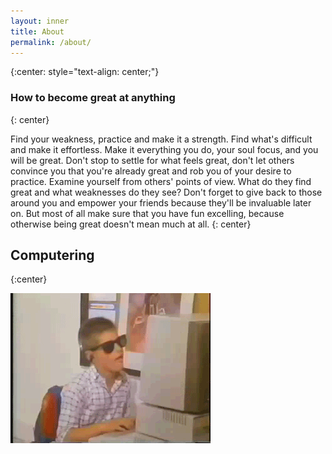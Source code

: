 ```yaml
---
layout: inner
title: About
permalink: /about/
---
```


<div style="text-align: center;">
  <span>
    <a href="https://github.com/dcunited001"><i class="fa fa-3x fa-github"></i></a>
    <a href="https://youtube.com/dcunited001"><i class="fa fa-3x fa-youtube"></i></a>
    <a href="https://twitter.com/dcunit3d"><i class="fa fa-3x fa-twitter"></i></a>
    <a href="https://facebook.com/dconner.pro"><i class="fa fa-3x fa-facebook-square"></i></a>
    <a href="https://linkedin.com/in/dcunit3d"><i class="fa fa-3x fa-linkedin"></i></a>
    <a href="https://angel.co/dcunit3d"><i class="fa fa-3x fa-angellist"></i></a>
  </span>
</div>

{:center: style="text-align: center;"}

### How to become great at anything
{: center}

Find your weakness, practice and make it a strength. Find what's difficult and make it effortless. Make it everything you do, your soul focus, and you will be great. Don't stop to settle for what feels great, don't let others convince you that you're already great and rob you of your desire to practice. Examine yourself from others' points of view.  What do they find great and what weaknesses do they see?  Don't forget to give back to those around you and empower your friends because they'll be invaluable later on.  But most of all make sure that you have fun excelling, because otherwise being great doesn't mean much at all.
{: center}

## Computering
{:center}

<img src="/img/rayban_hax_boi.gif" alt="Rayban Hax Boi" class="img-circle center-block" />
